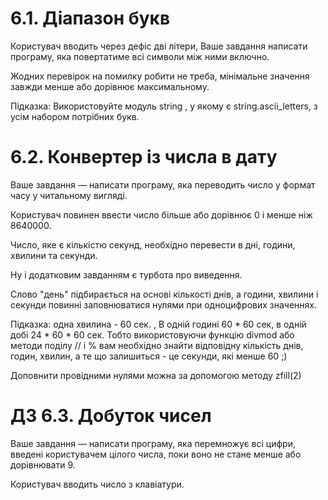 # 6.1. Діапазон букв
Користувач вводить через дефіс дві літери, 
Ваше завдання написати програму, яка повертатиме всі символи між ними включно.

Жодних перевірок на помилку робити не треба, мінімальне значення завжди менше або дорівнює максимальному.

Підказка: Використовуйте модуль string , у якому є string.ascii_letters, з усім набором потрібних букв.

# 6.2. Конвертер із числа в дату
Ваше завдання — написати програму, яка переводить число у формат часу у читальному вигляді.

Користувач повинен ввести число більше або дорівнює 0 і менше ніж 8640000.

Число, яке є кількістю секунд, необхідно перевести в дні, години, хвилини та секунди.

Ну і додатковим завданням є турбота про виведення.

Слово "день" підбирається на основі кількості днів, а години, хвилини і секунди 
повинні заповнюватися нулями при одноцифрових значеннях.

Підказка: одна хвилина - 60 сек. , 
В одній годині 60 * 60 сек, 
в одній добі 24 * 60 * 60 сек. 
Тобто використовуючи функцію divmod або методи поділу // і % вам необхідно знайти відповідну кількість днів, 
годин, хвилин, а те що залишиться - це секунди, які менше 60 ;)

Доповнити провідними нулями можна за допомогою методу zfill(2)

# ДЗ 6.3. Добуток чисел
Ваше завдання — написати програму, яка перемножує всі цифри, введені користувачем цілого числа, 
поки воно не стане менше або дорівнювати 9.

Користувач вводить число з клавіатури.